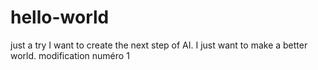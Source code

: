 # hello-world
just a try
I want to create the next step of AI.
I just want to make a better world.
modification numéro 1
